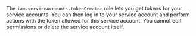 The `iam.serviceAccounts.tokenCreator` role lets you get tokens for your service accounts.
You can then log in to your service account and perform actions with the token allowed for this service account.
You cannot edit permissions or delete the service account itself.